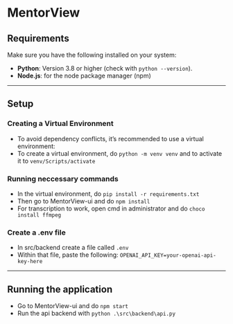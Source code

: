 # MentorView

## Requirements

Make sure you have the following installed on your system:

- **Python**: Version 3.8 or higher (check with `python --version`).
- **Node.js**: for the node package manager (npm)

---

## Setup

### Creating a Virtual Environment

- To avoid dependency conflicts, it’s recommended to use a virtual environment:
- To create a virtual environment, do `python -m venv venv` and to activate it to `venv/Scripts/activate`

### Running neccessary commands

- In the virtual environment, do `pip install -r requirements.txt`
- Then go to MentorView-ui and do `npm install`
- For transcription to work, open cmd in administrator and do `choco install ffmpeg`

### Create a .env file

- In src/backend create a file called `.env`
- Within that file, paste the following:
  `OPENAI_API_KEY=your-openai-api-key-here`

---

## Running the application

- Go to MentorView-ui and do `npm start`
- Run the api backend with `python .\src\backend\api.py`
